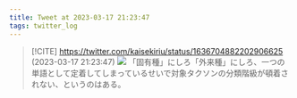 ```yaml
---
title: Tweet at 2023-03-17 21:23:47
tags: twitter_log
---
```


> [!CITE] https://twitter.com/kaisekiriu/status/1636704882202906625 (2023-03-17 21:23:47)
> ![](https://twitter.com/kaisekiriu/status/1636704882202906625)
> 「固有種」にしろ「外来種」にしろ、一つの単語として定着してしまっているせいで対象タクソンの分類階級が頓着されない、というのはある。
